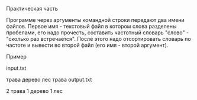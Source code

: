 Практическая часть

Программе через аргументы командной строки передают два имени файлов. Первое имя - текстовый файл в котором слова разделены пробелами, его надо прочесть, составить частотный словарь "слово" - "сколько раз встречается". После этого надо отсортировать словарь по частоте и вывести во второй файл (его имя - второй аргумент).

Пример

input.txt

трава дерево лес трава
output.txt

2 трава
1 дерево
1 лес